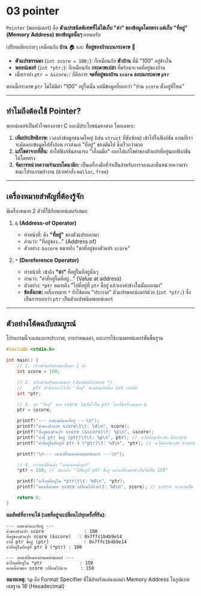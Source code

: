 # 03 pointer
`Pointer` (พอยน์เตอร์) คือ **ตัวแปรชนิดพิเศษที่ไม่ได้เก็บ "ค่า" ของข้อมูลโดยตรง แต่เก็บ "ที่อยู่" (Memory Address) ของข้อมูลนั้นๆ** แทนครับ

เปรียบเทียบง่ายๆ เหมือนกับ **บ้าน** 🏠 และ **ที่อยู่ของบ้านบนกระดาษ** 📝

  * **ตัวแปรธรรมดา** (`int score = 100;`): ก็เหมือนกับ **ตัวบ้าน** ที่มี "100" อยู่ข้างใน
  * **พอยน์เตอร์** (`int *ptr;`): ก็เหมือนกับ **กระดาษเปล่า** ที่พร้อมจะจดที่อยู่ของบ้าน
  * เมื่อเราทำ `ptr = &score;`: ก็คือการ **จดที่อยู่ของบ้าน `score` ลงบนกระดาษ `ptr`**

ตอนนี้กระดาษ `ptr` ไม่ได้มีค่า "100" อยู่ในนั้น แต่มีข้อมูลที่บอกว่า "บ้าน `score` ตั้งอยู่ที่ไหน"

-----

## ทำไมถึงต้องใช้ Pointer?

พอยน์เตอร์เป็นหัวใจของภาษา C และมีประโยชน์มหาศาล โดยเฉพาะ:

1.  **เพิ่มประสิทธิภาพ:** เวลาส่งข้อมูลขนาดใหญ่ (เช่น `struct` ที่ซับซ้อน) เข้าไปในฟังก์ชัน แทนที่เราจะคัดลอกข้อมูลไปทั้งก้อน เราส่งแค่ "ที่อยู่" ของมันไป ซึ่งเร็วกว่ามาก
2.  **แก้ไขค่าจากที่อื่น:** ทำให้ฟังก์ชันสามารถ "เอื้อมมือ" ออกไปแก้ไขค่าของตัวแปรที่อยู่นอกฟังก์ชันได้โดยตรง
3.  **จัดการหน่วยความจำแบบไดนามิก:** เป็นเครื่องมือที่จำเป็นสำหรับการจองและคืนหน่วยความจำขณะโปรแกรมทำงาน (ด้วยคำสั่ง `malloc`, `free`)

-----

## เครื่องหมายสำคัญที่ต้องรู้จัก

มีเครื่องหมาย 2 ตัวที่ใช้กับพอยน์เตอร์เสมอ:

1.  `&` **(Address-of Operator)**

      * ทำหน้าที่: ดึง **"ที่อยู่"** ของตัวแปรออกมา
      * อ่านว่า: "ที่อยู่ของ..." (Address of)
      * ตัวอย่าง: `&score` หมายถึง "ขอที่อยู่ของตัวแปร `score`"

2.  `*` **(Dereference Operator)**

      * ทำหน้าที่: เข้าถึง **"ค่า"** ที่อยู่ในที่อยู่นั้นๆ
      * อ่านว่า: "ค่าที่อยู่ในที่อยู่..." (Value at address)
      * ตัวอย่าง: `*ptr` หมายถึง "ไปที่อยู่ที่ `ptr` ชี้อยู่ แล้วเอาค่าข้างในนั้นออกมา"
      * **ข้อสังเกต:** เครื่องหมาย `*` ยังใช้ตอน "ประกาศ" ตัวแปรพอยน์เตอร์ด้วย (`int *ptr;`) ซึ่งเป็นการบอกว่า `ptr` เป็นตัวแปรชนิดพอยน์เตอร์

-----

## ตัวอย่างโค้ดฉบับสมบูรณ์

โปรแกรมนี้จะแสดงการประกาศ, การกำหนดค่า, และการใช้งานพอยน์เตอร์ขั้นพื้นฐาน

```c
#include <stdio.h>

int main() {
    // 1. สร้างตัวแปรธรรมดาขึ้นมา 1 ตัว
    int score = 100;

    // 2. สร้างตัวแปรพอยน์เตอร์ (สังเกตเครื่องหมาย *)
    //    ptr ตัวนี้จะเอาไว้เก็บ "ที่อยู่" ของตัวแปรชนิด int เท่านั้น
    int *ptr;

    // 3. นำ "ที่อยู่" ของ score ไปเก็บไว้ใน ptr โดยใช้เครื่องหมาย &
    ptr = &score;

    printf("--- แสดงค่าและที่อยู่ ---\n");
    printf("ค่าของตัวแปร score\t\t: %d\n", score);
    printf("ที่อยู่ของตัวแปร score (&score)\t: %p\n", &score);
    printf("ค่าที่ ptr ชี้อยู่ (ptr)\t\t: %p\n", ptr); // จะได้ที่อยู่เดียวกับ &score
    printf("ค่าที่อยู่ในที่อยู่ที่ ptr ชี้ (*ptr)\t: %d\n", *ptr); // จะได้ค่าเดียวกับ score

    printf("\n--- ลองเปลี่ยนค่าผ่านพอยน์เตอร์ ---\n");

    // 4. เราจะเปลี่ยนค่า "ผ่านพอยน์เตอร์"
    *ptr = 150; // หมายถึง "ไปที่อยู่ที่ ptr ชี้อยู่ แล้วเปลี่ยนค่าข้างในให้เป็น 150"

    printf("ค่าใหม่ที่อยู่ใน *ptr\t\t: %d\n", *ptr);
    printf("ตอนนี้ค่าของ score เปลี่ยนไปด้วย\t: %d\n", score); // score จะกลายเป็น 150

    return 0;
}
```

**ผลลัพธ์ที่อาจจะได้ (เลขที่อยู่จะเปลี่ยนไปทุกครั้งที่รัน):**

```
--- แสดงค่าและที่อยู่ ---
ค่าของตัวแปร score               : 100
ที่อยู่ของตัวแปร score (&score)   : 0x7ffc1b4b9e14
ค่าที่ ptr ชี้อยู่ (ptr)             : 0x7ffc1b4b9e14
ค่าที่อยู่ในที่อยู่ที่ ptr ชี้ (*ptr) : 100

--- ลองเปลี่ยนค่าผ่านพอยน์เตอร์ ---
ค่าใหม่ที่อยู่ใน *ptr              : 150
ตอนนี้ค่าของ score เปลี่ยนไปด้วย     : 150
```

**หมายเหตุ:** `%p` คือ Format Specifier ที่ใช้สำหรับแสดงผลค่า Memory Address ในรูปแบบเลขฐาน 16 (Hexadecimal)